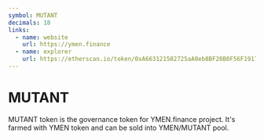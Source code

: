 ```yaml
---
symbol: MUTANT
decimals: 18
links:
  - name: website
    url: https://ymen.finance
  - name: explorer
    url: https://etherscan.io/token/0xA663121582725aA0eb8BF20B0F56F1917762e873
---
```


# MUTANT

MUTANT token is the governance token for YMEN.finance project. It's farmed with YMEN token and can be sold into YMEN/MUTANT pool.
